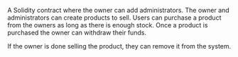 A Solidity contract where the owner can add administrators.  The owner and administrators can create products to sell. Users can purchase a product from the owners as long as there is enough stock.  Once a product is purchased the owner can withdraw their funds.

If the owner is done selling the product, they can remove it from the system.
